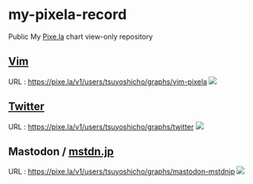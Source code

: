 # my-pixela-record
Public My [Pixe.la](https://pixe.la/) chart view-only repository

## [Vim](https://www.vim.org/)
URL : https://pixe.la/v1/users/tsuyoshicho/graphs/vim-pixela
![](https://pixe.la/v1/users/tsuyoshicho/graphs/vim-pixela)

## [Twitter](https://twitter.com/)
URL : https://pixe.la/v1/users/tsuyoshicho/graphs/twitter
![](https://pixe.la/v1/users/tsuyoshicho/graphs/twitter)

## Mastodon / [mstdn.jp](https://mstdn.jp/)
URL : https://pixe.la/v1/users/tsuyoshicho/graphs/mastodon-mstdnjp
![](https://pixe.la/v1/users/tsuyoshicho/graphs/mastodon-mstdnjp)

